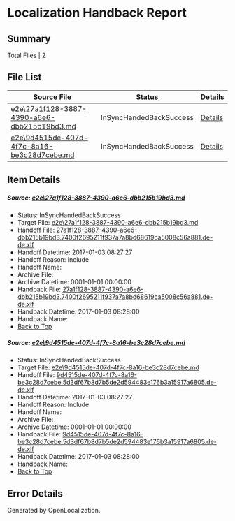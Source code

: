 # <a name='report-top'></a> Localization Handback Report

## Summary
 Total Files | 2

## File List
 Source File | Status | Details 
 ----------- | ------ | ------- 
 [e2e\27a1f128-3887-4390-a6e6-dbb215b19bd3.md](https://github.com/OpenLocalizationTestOrg/ol-test1/blob/d7f7a4699ba302a0ea2b8c2f3b35708d2c30cf0d/e2e/27a1f128-3887-4390-a6e6-dbb215b19bd3.md) | InSyncHandedBackSuccess | [Details](#a3ca444eab657693dd942a855b57d1cb44b473542)
 [e2e\9d4515de-407d-4f7c-8a16-be3c28d7cebe.md](https://github.com/OpenLocalizationTestOrg/ol-test1/blob/d7f7a4699ba302a0ea2b8c2f3b35708d2c30cf0d/e2e/9d4515de-407d-4f7c-8a16-be3c28d7cebe.md) | InSyncHandedBackSuccess | [Details](#e44c7ef0776709e4f012bb7aae9b50bfb57227563)

## Item Details
##### <a name='a3ca444eab657693dd942a855b57d1cb44b473542'></a> Source: [e2e\27a1f128-3887-4390-a6e6-dbb215b19bd3.md](https://github.com/OpenLocalizationTestOrg/ol-test1/blob/d7f7a4699ba302a0ea2b8c2f3b35708d2c30cf0d/e2e/27a1f128-3887-4390-a6e6-dbb215b19bd3.md)
* Status: InSyncHandedBackSuccess
* Target File: [e2e\27a1f128-3887-4390-a6e6-dbb215b19bd3.md](https://github.com/OpenLocalizationTestOrg/ol-test1-dede/blob/7ae90ce17bcd691b810b38c16d91e65b6c5c72f9/e2e/27a1f128-3887-4390-a6e6-dbb215b19bd3.md)
* Handoff File: [27a1f128-3887-4390-a6e6-dbb215b19bd3.7400f2695211f937a7a8bd68619ca5008c56a881.de-de.xlf](https://github.com/OpenLocalizationTestOrg/ol-test1-handoff/blob/c4af980f6ead3ceef7eb022a17aaa0f4625ac51d/ol-handoff/OpenLocalizationTestOrg/ol-test1-dede/ci/ht/27a1f128-3887-4390-a6e6-dbb215b19bd3.7400f2695211f937a7a8bd68619ca5008c56a881.de-de.xlf)
* Handoff Datetime: 2017-01-03 08:27:27
* Handoff Reason: Include
* Handoff Name: 
* Archive File: 
* Archive Datetime: 0001-01-01 00:00:00
* Handback File: [27a1f128-3887-4390-a6e6-dbb215b19bd3.7400f2695211f937a7a8bd68619ca5008c56a881.de-de.xlf](https://github.com/OpenLocalizationTestOrg/ol-test1-handback/blob/97cba01b0fd8369608c3ed7e71f71131dce943c8/ol-handback/OpenLocalizationTestOrg/ol-test1-dede/ci/ht/27a1f128-3887-4390-a6e6-dbb215b19bd3.7400f2695211f937a7a8bd68619ca5008c56a881.de-de.xlf)
* Handback Datetime: 2017-01-03 08:28:00
* Handback Name: 
* [Back to Top](#report-top)

##### <a name='e44c7ef0776709e4f012bb7aae9b50bfb57227563'></a> Source: [e2e\9d4515de-407d-4f7c-8a16-be3c28d7cebe.md](https://github.com/OpenLocalizationTestOrg/ol-test1/blob/d7f7a4699ba302a0ea2b8c2f3b35708d2c30cf0d/e2e/9d4515de-407d-4f7c-8a16-be3c28d7cebe.md)
* Status: InSyncHandedBackSuccess
* Target File: [e2e\9d4515de-407d-4f7c-8a16-be3c28d7cebe.md](https://github.com/OpenLocalizationTestOrg/ol-test1-dede/blob/7ae90ce17bcd691b810b38c16d91e65b6c5c72f9/e2e/9d4515de-407d-4f7c-8a16-be3c28d7cebe.md)
* Handoff File: [9d4515de-407d-4f7c-8a16-be3c28d7cebe.5d3df67b8d7b5de2d594483e176b3a15917a6805.de-de.xlf](https://github.com/OpenLocalizationTestOrg/ol-test1-handoff/blob/c4af980f6ead3ceef7eb022a17aaa0f4625ac51d/ol-handoff/OpenLocalizationTestOrg/ol-test1-dede/ci/ht/9d4515de-407d-4f7c-8a16-be3c28d7cebe.5d3df67b8d7b5de2d594483e176b3a15917a6805.de-de.xlf)
* Handoff Datetime: 2017-01-03 08:27:27
* Handoff Reason: Include
* Handoff Name: 
* Archive File: 
* Archive Datetime: 0001-01-01 00:00:00
* Handback File: [9d4515de-407d-4f7c-8a16-be3c28d7cebe.5d3df67b8d7b5de2d594483e176b3a15917a6805.de-de.xlf](https://github.com/OpenLocalizationTestOrg/ol-test1-handback/blob/97cba01b0fd8369608c3ed7e71f71131dce943c8/ol-handback/OpenLocalizationTestOrg/ol-test1-dede/ci/ht/9d4515de-407d-4f7c-8a16-be3c28d7cebe.5d3df67b8d7b5de2d594483e176b3a15917a6805.de-de.xlf)
* Handback Datetime: 2017-01-03 08:28:00
* Handback Name: 
* [Back to Top](#report-top)


## Error Details

Generated by OpenLocalization.
